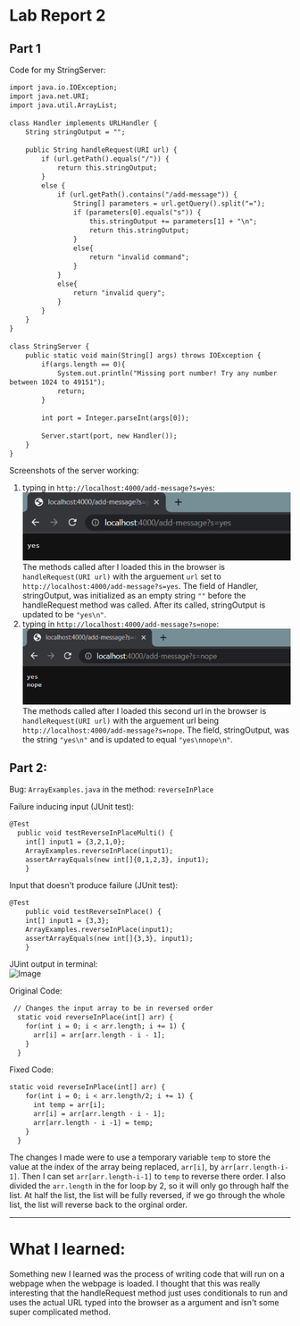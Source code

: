 # Lab Report 2  
  
## Part 1
  
Code for my StringServer:  
```
import java.io.IOException;
import java.net.URI;
import java.util.ArrayList;

class Handler implements URLHandler {
    String stringOutput = "";

    public String handleRequest(URI url) {
        if (url.getPath().equals("/")) {
            return this.stringOutput;
        } 
        else {
            if (url.getPath().contains("/add-message")) {
                String[] parameters = url.getQuery().split("=");
                if (parameters[0].equals("s")) {
                    this.stringOutput += parameters[1] + "\n";
                    return this.stringOutput;
                }
                else{
                    return "invalid command";
                }
            }
            else{
                return "invalid query";
            }
        }
    }
}

class StringServer {
    public static void main(String[] args) throws IOException {
        if(args.length == 0){
            System.out.println("Missing port number! Try any number between 1024 to 49151");
            return;
        }

        int port = Integer.parseInt(args[0]);

        Server.start(port, new Handler());
    }
}
```

Screenshots of the server working:  
1. typing in `http://localhost:4000/add-message?s=yes`:  
![Image](StrServerSC1.png)  
  The methods called after I loaded this in the browser is `handleRequest(URI url)` with the arguement `url` set to `http://localhost:4000/add-message?s=yes`. The field of Handler, stringOutput, was initialized as an empty string `""` before the handleRequest method was called. After its called, stringOutput is updated to be `"yes\n"`.
2. typing in `http://localhost:4000/add-message?s=nope`:  
![Image](StrServerSC2.png)  
  The methods called after I loaded this second url in the browser is `handleRequest(URI url)` with the arguement url being `http://localhost:4000/add-message?s=nope`. The field, stringOutput, was the string `"yes\n"` and is updated to equal `"yes\nnope\n"`.

## Part 2:

Bug: `ArrayExamples.java` in the method: `reverseInPlace`

Failure inducing input (JUnit test):  
```
@Test 
  public void testReverseInPlaceMulti() {
    int[] input1 = {3,2,1,0};
    ArrayExamples.reverseInPlace(input1);
    assertArrayEquals(new int[]{0,1,2,3}, input1);
	}
```
Input that doesn't produce failure (JUnit test):  
```
@Test 
	public void testReverseInPlace() {
    int[] input1 = {3,3};
    ArrayExamples.reverseInPlace(input1);
    assertArrayEquals(new int[]{3,3}, input1);
	}
```
JUint output in terminal:  
![Image](JUintSC.png)  

Original Code:
```
 // Changes the input array to be in reversed order
  static void reverseInPlace(int[] arr) {
    for(int i = 0; i < arr.length; i += 1) {
      arr[i] = arr[arr.length - i - 1];
    }
  }
```
Fixed Code:
```
static void reverseInPlace(int[] arr) {
    for(int i = 0; i < arr.length/2; i += 1) {
      int temp = arr[i];
      arr[i] = arr[arr.length - i - 1];
      arr[arr.length - i -1] = temp;
    }
  }
```  
The changes I made were to use a temporary variable `temp` to store the value at the index of the array being replaced, `arr[i]`, by `arr[arr.length-i-1]`. Then I can set `arr[arr.length-i-1]` to `temp` to reverse there order. I also divided the `arr.length` in the for loop by 2, so it will only go through half the list. At half the list, the list will be fully reversed, if we go through the whole list, the list will reverse back to the orginal order.

***

# What I learned:  
Something new I learned was the process of writing code that will run on a webpage when the webpage is loaded. I thought that this was really interesting that the handleRequest method just uses conditionals to run and uses the actual URL typed into the browser as a argument and isn't some super complicated method. 
